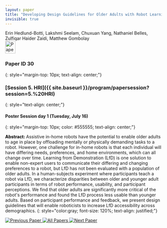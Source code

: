 ```yaml
---
layout: paper
title: "Developing Design Guidelines for Older Adults with Robot Learning from Demonstration"
invisible: true
---
```

<div class="paper-authors">
<div class="paper-author-box">
    <div class="paper-author-name">Erin Hedlund-Botti, Lakshmi Seelam, Chuxuan Yang, Nathaniel Belles, Zulfiqar Haider Zaidi, Matthew Gombolay</div>
    <div class="paper-author-uni"></div>
</div>

</div><div class="paper-pdf">
                <div> <a href="https://enriquecoronadozu.github.io/rssproceedings2024/rss20/p030.pdf"><img src="{{ site.baseurl }}/images/paper_link.png" alt="Paper Website" width = "33"  height = "40"/></a> </div>
                </div>

### Paper ID 30
{: style="margin-top: 10px; text-align: center;"}

### [Session 5. HRI]({{ site.baseurl }}/program/papersession?session=5.%20HRI)
{: style="text-align: center;"}

#### Poster Session day 1 (Tuesday, July 16)
{: style="margin-top: 10px; color: #555555; text-align: center;"}

<b style="color: black;">Abstract: </b>Assistive in-home robots have the potential to enable older adults to age in place by offloading mentally or physically demanding tasks to a robot. However, one challenge for in-home robots is that each individual will have differing needs, preferences, and home environments, which can all change over time. Learning from Demonstration (LfD) is one solution to enable non-expert users to communicate their differing and changing preferences to a robot, but LfD has not been evaluated with a population of older adults.
 In a human-subjects experiment where participants teach a robot via LfD, we characterize disparities between older and younger adult participants in terms of robot performance, usability, and participant perceptions. We find that older adults are significantly more critical of the robot's performance and found the LfD process less usable than younger adults. Based on participant performance and feedback, we present design guidelines that will enable roboticists to increase LfD accessibility across demographics.
{: style="color:gray; font-size: 120%; text-align: justified;"}


<div class="paper-menu">
<a href="{{ site.baseurl }}/program/papers/029/"> <img src="{{ site.baseurl }}/images/previous_paper_icon.png" alt="Previous Paper" title="Previous Paper"/> </a>
<a href="{{ site.baseurl }}/program/papers"><img src="{{ site.baseurl }}/images/overview_icon.png" alt="All Papers" title="All Papers"/> </a>
<a href="{{ site.baseurl }}/program/papers/031/"> <img src="{{ site.baseurl }}/images/next_paper_icon.png" alt="Next Paper" title="Next Paper"/> </a>

</div>
